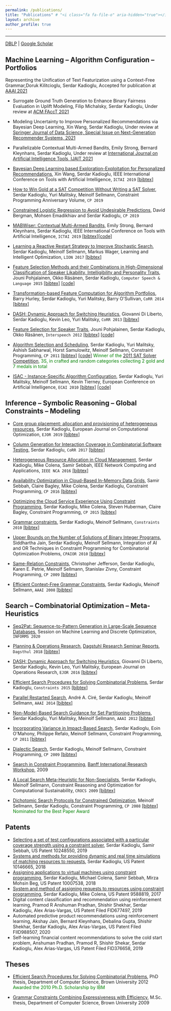 ```yaml
---
permalink: /publications/
title: "Publications" # "<i class="fa fa-file-o" aria-hidden="true"></i> <i class="fa fa-file-text-o" aria-hidden="true"></i> <i class="fa fa-file-pdf-o" aria-hidden="true"></i> <i class="fa fa-file-text" aria-hidden="true"></i> <i class="fa fa-file" aria-hidden="true"></i> <i class="fa fa-files-o" aria-hidden="true"></i> 
layout: archive
author_profile: true
---
```


---

<a href="https://dblp.org/pid/35/5878.html"><i class="fa fa-link" aria-hidden="true"></i> DBLP</a>  \| [<a href="https://scholar.google.com/citations?user=tOgYtHkAAAAJ"><i class="fas fa-fw fa-graduation-cap"></i> Google Scholar</a>](https://scholar.google.com/citations?user=tOgYtHkAAAAJ&hl=en)


## Machine Learning – Algorithm **Configuration** – Portfolios
Representing the Unification of Text Featurization using a Context-Free Grammar,Doruk Kilitcioglu, Serdar Kadioglu, Accepted for publication at [AAAI 2021](https://aaai.org/Conferences/AAAI-21/) 

* Surrogate Ground Truth Generation to Enhance Binary Fairness Evaluation in Uplift Modeling, Filip Michalsky, Serdar Kadioglu, Under review at [ACM FAccT 2021](https://facctconference.org/2021/)

* Modeling  Uncertainty  to  Improve  Personalized Recommendations via Bayesian Deep Learning, Xin Wang, Serdar Kadioglu, Under review at [Springer Journal of Data Science, Special Issue on Next-Generation Recommender Systems, 2021](https://www.springer.com/journal/41060/updates)

* Parallelizable Contextual Multi-Armed Bandits, Emily Strong, Bernard Kleynhans, Serdar Kadioglu, Under review at [International Journal on Artificial Intelligence Tools, IJAIT 2021](https://www.worldscientific.com/worldscinet/ijait) 

* [Bayesian Deep Learning based Exploration-Exploitation for Personalized Recommendations](https://sites.google.com/site/serdrk/publications), Xin Wang, Serdar Kadioglu, IEEE International Conference on Tools with Artificial Intelligence, `ICTAI 2019` [[bibtex]](https://dblp.org/rec/conf/ictai/WangK19.html?view=bibtex)

* [How to Win Gold at a SAT Competition Without Writing a SAT Solver](https://freuder.files.wordpress.com/2019/09/2011-freuder-algorithm-selection-and-scheduling.pdf), Serdar Kadioglu, Yuri Malitsky, Meinolf Sellmann, Constraint Programming Anniversary Volume, `CP 2019`

* [Constrained Logistic Regression to Avoid Undesirable Predictions](https://cp2019.a4cp.org/accepted_abstracts.html), David Bergman, Mohsen Emadikhiav and Serdar Kadioglu, `CP 2019`

* [MABWiser: Contextual Multi-Armed Bandits](https://ieeexplore.ieee.org/document/8995418), Emily Strong, Bernard Kleynhans, Serdar Kadioglu, IEEE International Conference on Tools with Artificial Intelligence, `ICTAI 2019` [[bibtex]](https://dblp.org/rec/conf/ictai/StrongKK19.html?view=bibtex)[[code]](https://github.com/fmr-llc/mabwiser)

* [Learning a Reactive Restart Strategy to Improve Stochastic Search](https://sites.google.com/site/serdrk/publications), Serdar Kadioglu, Meinolf Sellmann, Markus Wager, Learning and Intelligent Optimization, `LION 2017` [[bibtex]](https://dblp.org/rec/conf/lion/KadiogluSW17.html?view=bibtex)

* [Feature Selection Methods and their Combinations in High-Dimensional Classification of Speaker Likability, Intelligibility and Personality Traits](https://www.sciencedirect.com/science/article/abs/pii/S0885230813001113), Jouni Pohjalainen, Okko Räsänen, Serdar Kadioglu, `Computer Speech & Language 2015` [[bibtex]](http://dblp.uni-trier.de/rec/bibtex/journals/csl/PohjalainenRK15) [[code]](https://sites.google.com/site/serdrk/software)

* [Transformation-based Feature Computation for Algorithm Portfolios](http://arxiv.org/abs/1401.2474), Barry Hurley, Serdar Kadioglu, Yuri Malitsky, Barry O'Sullivan, `CoRR 2014` [[bibtex]](http://dblp.uni-trier.de/rec/bibtex/journals/corr/0001KMO14)

* [DASH: Dynamic Approach for Switching Heuristics](http://arxiv.org/abs/1307.4689), Giovanni Di Liberto, Serdar Kadioglu, Kevin Leo, Yuri Malitsky, `CoRR 2013` [[bibtex]](http://dblp.uni-trier.de/rec/bibtex/journals/corr/LibertoKLM13)

* [Feature Selection for Speaker Traits](http://users.tkk.fi/~jpohjala/publications/is12stc.pdf), Jouni Pohjalainen, Serdar Kadioglu, Okko Räsänen, `Interspeech 2012` [[bibtex]](http://dblp.uni-trier.de/rec/bibtex/conf/interspeech/PohjalainenKR12) [[code]](https://sites.google.com/site/serdrk/software)

* [Algorithm Selection and Scheduling](http://www.springerlink.com/content/v8mg1p4375646226/), Serdar Kadioglu, Yuri Malitsky, Ashish Sabharwal, Horst Samulowitz, Meinolf Sellmann, Constraint Programming, `CP 2011` [[bibtex]](http://dblp.uni-trier.de/rec/bibtex/conf/cp/KadiogluMSSS11) [[code]](https://sites.google.com/site/serdrk/software) <span style="color:green">Winner of the [2011 SAT Solver Competition](http://www.satcompetition.org/2011/), 3S, in crafted and random categories collecting 2 gold and 7 medals in total</span>

* [ISAC - Instance-Specific Algorithm Configuration](http://www.booksonline.iospress.nl/Content/View.aspx?piid=17848), Serdar Kadioglu, Yuri Malitsky, Meinolf Sellmann, Kevin Tierney, European Conference on Artificial Intelligence, `ECAI 2010` [[bibtex]](http://dblp.uni-trier.de/rec/bibtex/conf/ecai/KadiogluMST10) [[code]](https://sites.google.com/site/serdrk/software)


## Inference – Symbolic Reasoning – Global Constraints – Modeling
* [Core group placement: allocation and provisioning of heterogeneous resources](https://link.springer.com/article/10.1007/s13675-018-0095-9), Serdar Kadioglu, European Journal on Computational Optimization, `EJOR 2019` [[bibtex]](https://dblp.org/rec/journals/ejco/Kadioglu19.html?view=bibtex)


* [Column Generation for Interaction Coverage in Combinatorial Software Testing](https://arxiv.org/abs/1712.07081), Serdar Kadioglu, `CoRR 2017` [[bibtex]](https://dblp.org/rec/journals/corr/abs-1712-07081.html?view=bibtex)
* [Heterogeneous Resource Allocation in Cloud Management](http://ieeexplore.ieee.org/document/7778589/), Serdar Kadioglu, Mike Colena, Samir Sebbah, IEEE Network Computing and Applications, `IEEE NCA 2016` [[bibtex]](http://dblp.uni-trier.de/rec/bibtex/conf/nca/KadiogluCS16)


* [Availability Optimization in Cloud-Based In-Memory Data Grids](http://link.springer.com/chapter/10.1007%2F978-3-319-44953-1_42), Samir Sebbah, Claire Bagley, Mike Colena, Serdar Kadioglu, Constraint Programming, `CP 2016` [[bibtex]](http://dblp.uni-trier.de/rec/bibtex/conf/cp/SebbahBCK16)


* [Optimizing the Cloud Service Experience Using Constraint Programming](http://link.springer.com/chapter/10.1007%2F978-3-319-23219-5_43), Serdar Kadioglu, Mike Colena, Steven Huberman, Claire Bagley, Constraint Programming, `CP 2015` [[bibtex]](http://dblp.uni-trier.de/rec/bibtex/conf/cp/KadiogluCHB15)


* [Grammar constraints](http://www.springerlink.com/content/f2611u26624x6l04/), Serdar Kadioglu, Meinolf Sellmann, `Constraints 2010` [[bibtex]](http://dblp.uni-trier.de/rec/bibtex/journals/constraints/KadiogluS10)


* [Upper Bounds on the Number of Solutions of Binary Integer Programs](http://www.springerlink.com/content/l23l736k681t8800/), Siddhartha Jain, Serdar Kadioglu, Meinolf Sellmann, Integration of AI and OR Techniques in Constraint Programming for Combinatorial Optimization Problems, `CPAIOR 2010` [[bibtex]](http://dblp.uni-trier.de/rec/bibtex/conf/cpaior/JainKS10)


* [Same-Relation Constraints](http://www.springerlink.com/content/457363533277wj74/), Christopher Jefferson, Serdar Kadioglu, Karen E. Petrie, Meinolf Sellmann, Stanislav Zivny, Constraint Programming, `CP 2009` [[bibtex]](http://dblp.uni-trier.de/rec/bibtex/conf/cp/JeffersonKPSZ09)


* [Efficient Context-Free Grammar Constraints](http://www.aaai.org/Papers/AAAI/2008/AAAI08-049.pdf), Serdar Kadioglu, Meinolf Sellmann, `AAAI 2008` [[bibtex]](http://dblp.uni-trier.de/rec/bibtex/conf/aaai/KadiogluS08)


## Search – Combinatorial Optimization – Meta-Heuristics
* [Seq2Pat: Sequence-to-Pattern Generation in Large-Scale Sequence Databases](http://meetings2.informs.org/wordpress/annual2020/), Session on Machine Learning and Discrete Optimization, `INFORMS 2020`
* [Planning & Operations Research](https://drops.dagstuhl.de/opus/volltexte/2018/9289/pdf/dagrep_v008_i002_p026_18071.pdf), [Dagstuhl Research Seminar Reports](https://www.dagstuhl.de/en/program/calendar/motivationstext/?semnr=18071), `Dagsthul 2018` [[bibtex]](https://dblp.org/rec/journals/dagstuhl-reports/BeckMRH18.html?view=bibtex)


* [DASH: Dynamic Approach for Switching Heuristics](http://link.springer.com/article/10.1007%2Fs10601-015-9211-0), Giovanni Di Liberto, Serdar Kadioglu, Kevin Leo, Yuri Malitsky, European Journal on Operations Research, `EJOR 2016` [[bibtex]](http://dblp.uni-trier.de/rec/bibtex/journals/eor/LibertoKLM16)


* [Efficient Search Procedures for Solving Combinatorial Problems](http://link.springer.com/article/10.1007%2Fs10601-015-9211-0), Serdar Kadioglu, `Constraints 2015` [[bibtex]](http://dblp.uni-trier.de/rec/bibtex/journals/constraints/Kadioglu15)


* [Parallel Restarted Search](https://www.aaai.org/ocs/index.php/AAAI/AAAI14/paper/viewFile/8597/8509), André A. Ciré, Serdar Kadioglu, Meinolf Sellmann, `AAAI 2014` [[bibtex]](http://dblp.uni-trier.de/rec/bibtex/conf/aaai/CireKS14)


* [Non-Model-Based Search Guidance for Set Partitioning Problems](http://www.aaai.org/ocs/index.php/AAAI/AAAI12/paper/view/5082), Serdar Kadioglu, Yuri Malitsky, Meinolf Sellmann, `AAAI 2012` [[bibtex]](http://dblp.uni-trier.de/rec/bibtex/conf/aaai/KadiogluMS12)


* [Incorporating Variance in Impact-Based Search](http://www.springerlink.com/content/h547560385268qp0/), Serdar Kadioglu, Eoin O'Mahony, Philippe Refalo, Meinolf Sellmann, Constraint Programming, `CP 2011` [[bibtex]](http://dblp.uni-trier.de/rec/bibtex/conf/cp/KadiogluORS11)


* [Dialectic Search](https://link.springer.com/chapter/10.1007/978-3-642-04244-7_39), Serdar Kadioglu, Meinolf Sellmann, Constraint Programming, `CP 2009` [[bibtex]](http://dblp.uni-trier.de/rec/bibtex/conf/cp/KadiogluS09)


* [Search in Constraint Programming](https://www.birs.ca/workshops/2009/09w5125/report09w5125.pdf), [Banff International Research Workshop](https://www.birs.ca/events/2009/5-day-workshops/09w5125), 2009


* [A Local Search Meta-Heuristic for Non-Specialists](http://www.computational-sustainability.org/crocs09/papers/kadioglu-crocs09.pdf), Serdar Kadioglu, Meinolf Sellmann, Constraint Reasoning and Optimization for Computational Sustainability, `CROCS 2009` [[bibtex]](https://scholar.googleusercontent.com/citations?view_op=export_citations&user=tOgYtHkAAAAJ&s=tOgYtHkAAAAJ:UeHWp8X0CEIC&citsig=AMstHGQAAAAAWAk8WmI6V5Rczo_KCQHRd3ICDHpfdscW&hl=en&cit_fmt=0)


* [Dichotomic Search Protocols for Constrained Optimization](http://www.springerlink.com/content/f4745272hh656804/), Meinolf Sellmann, Serdar Kadioglu, Constraint Programming, `CP 2008` [[bibtex]](http://dblp.uni-trier.de/rec/bibtex/conf/cp/SellmannK08) <span style="color:green">Nominated for the Best Paper Award</span>

## Patents

* [Selecting a set of test configurations associated with a particular coverage strength using a constraint solver](http://patft.uspto.gov/netacgi/nph-Parser?Sect1=PTO2&Sect2=HITOFF&p=1&u=%2Fnetahtml%2FPTO%2Fsearch-bool.html&r=4&f=G&l=50&co1=AND&d=PTXT&s1=kadioglu.INNM.&OS=IN/kadioglu&RS=IN/kadioglu), Serdar Kadioglu, Samir Sebbah, US Patent 10248550, 2019
* [Systems and methods for providing dynamic and real time simulations of matching resources to requests](http://patft.uspto.gov/netacgi/nph-Parser?Sect1=PTO2&Sect2=HITOFF&u=%2Fnetahtml%2FPTO%2Fsearch-adv.htm&r=1&p=1&f=G&l=50&d=PTXT&S1=10146665.PN.&OS=PN/10146665&RS=PN/10146665), Serdar Kadioglu, US Patent 10146665, 2018
* [Assigning applications to virtual machines using constraint programming](http://patft.uspto.gov/netacgi/nph-Parser?Sect1=PTO2&Sect2=HITOFF&u=%2Fnetahtml%2FPTO%2Fsearch-adv.htm&r=1&p=1&f=G&l=50&d=PTXT&S1=10007538.PN.&OS=PN/10007538&RS=PN/10007538), Serdar Kadioglu, Michael Colena, Samir Sebbah, Mirza Mohsin Beg, US Patent 10007538, 2018
* [System and method of assigning requests to resources using constraint programming](https://patentimages.storage.googleapis.com/b0/01/91/a8b561767bc476/US9588819.pdf), Serdar Kadioglu, Mike Colena, US Patent 9588819, 2017
* Digital content classification and recommendation using reinforcement learning, Pramod R
  Anshuman Pradhan, Shishir Shekhar, Serdar Kadioglu, Alex Arias-Vargas, US Patent Filed FID677497, 2019
* Automated predictive product recommendations using reinforcement learning, Akshay Jain, Bernard Kleynhans, Debalina Gupta, Shishir Shekhar, Serdar Kadioglu, Alex Arias-Vargas, US Patent Filed FIID988507, 2020
* Self-learning financial content recommendations to solve the cold start problem, Anshuman Pradhan, Pramod R, Shishir Shekar, Serdar Kadioglu, Alex Arias-Vargas, US Patent Filed FID376658, 2019 

## Theses

* [Efficient Search Procedures for Solving Combinatorial Problems](http://www.cs.brown.edu/research/pubs/theses/phd/2012/kadioglu.pdf), PhD thesis, Department of Computer Science, Brown University 2012 <span style="color:green">Awarded the 2010 Ph.D. Scholarship by IBM</span>


* [Grammar Constraints Combining Expressiveness with Efficiency](http://www.cs.brown.edu/research/pubs/theses/masters/2009/kadioglu.pdf), M.Sc. thesis, Department of Computer Science, Brown University 2009

    

